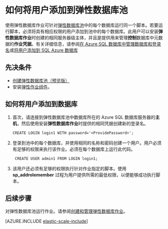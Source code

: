<properties
	title="How to add a users to an elastic database pool"
	pageTitle="如何将用户添加到弹性数据库池"
	description="必须将具有权限的用户添加到池中的每个数据库"
	metaKeywords="azure sql database elastic databases credentials"
	services="sql-database" documentationCenter=""  
	manager="jeffreyg"
	authors="sidneyh"/>

<tags
	ms.service="sql-database" ms.date="04/20/2015" wacn.date="08/14/2015"/>

# 如何将用户添加到弹性数据库池

使用弹性数据库作业可针对[弹性数据库池](sql-database-elastic-pool)中的每个数据库运行同一个脚本。若要运行脚本，必须将具有相应权限的用户添加到池中的每个数据库。此用户可以安装**弹性数据库作业**时创建的相同服务器级主体，并且是提供用来管理**控制**数据库中元数据的**作业凭据**。有关详细信息，请参阅[在 Azure SQL 数据库中管理数据库和登录名](https://msdn.microsoft.com/zh-cn/library/azure/ee336235.aspx?f=255&MSPPError=-2147217396)或[将用户添加到 SQL Azure 数据库](http://azure.microsoft.com/blog/2010/06/21/adding-users-to-your-sql-azure-database/)

## 先决条件
* [创建弹性数据库池（预览版）](/documentation/articles/sql-database-elastic-pool-portal)
* 安装[弹性作业组件](/documentation/articles/sql-database-elastic-jobs-service-installation)。

## 如何将用户添加到数据库

1.	首次，请连接到弹性数据库池中数据库所在的 Azure SQL 数据库服务器的**主机**，然后使用安装**弹性数据库作业**时提供的相同凭据创建新的登录名。

		CREATE LOGIN login1 WITH password='<ProvidePassword>';

2. 登录到池中的每个数据库，并使用相同的名称和密码创建一个用户。用户必须有足够的权限来执行该作业。必须在每个数据库上运行此代码。

		CREATE USER admin1 FROM LOGIN login1;

3. 该用户还必须有足够的权限执行针对作业指定的脚本。使用 **sp_addrolemember** 过程为用户提供所需的最低权限，以便能够成功执行脚本。

## 后续步骤

对弹性数据库池运行作业。请参阅[创建和管理弹性数据库作业](sql-database-elastic-jobs-create-and-manage)。

[AZURE.INCLUDE [elastic-scale-include](../includes/elastic-scale-include.md)]

<!--Image references-->
[1]: ./media/sql-database-elastic-jobs-overview/elastic-jobs.png
<!--anchors-->

<!---HONumber=66-->